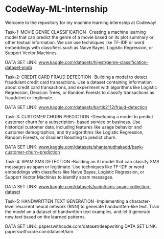 # CodeWay-ML-Internship 

Welcome to the repository for my machine learning internship  at Codeway!

Task-1: MOVIE GENRE CLASSIFICATION
-Creating a machine learning model that can predict the genre of a
movie based on its plot summary or other textual information. We
can use techniques like TF-IDF or word embeddings with classifiers
such as Naive Bayes, Logistic Regression, or Support Vector
Machines.

DATA SET LINK: www.kaggle.com/datasets/hijest/genre-classification-dataset-imdb

Task-2: CREDIT CARD FRAUD DETECTION
-Building a model to detect fraudulent credit card transactions. Use a
dataset containing information about credit card transactions, and
experiment with algorithms like Logistic Regression, Decision Trees,
or Random Forests to classify transactions as fraudulent or legitimate.

DATA SET LINK: www.kaggle.com/datasets/kartik2112/fraud-detection

Task-3: CUSTOMER CHURN PREDICTION
-Developing a model to predict customer churn for a subscription- based
service or business. Use historical customer data, including features like
usage behavior and customer demographics, and try algorithms like
Logistic Regression, Random Forests, or Gradient Boosting to predict
churn.

DATA SET LINK: www.kaggle.com/datasets/shantanudhakadd/bank-customer-churn-prediction

Task-4: SPAM SMS DETECTION
-Building an AI model that can classify SMS messages as spam or legitimate.
Use techniques like TF-IDF or word embeddings with classifiers like 
Naive Bayes, Logistic Regression, or Support Vector Machines to identify spam messages.

DATA SET LINK: www.kaggle.com/datasets/uciml/sms-spam-collection-dataset

Task-5: HANDWRITTEN TEXT GENERATION
-Implementing a character-level recurrent neural network (RNN) to generate
handwritten-like text. Train the model on a dataset of handwritten text
examples, and let it generate new text based on the learned patterns.

DATA SET LINK: paperswithcode.com/dataset/deepwriting
DATA SET LINK: paperswithcode.com/dataset/iam
